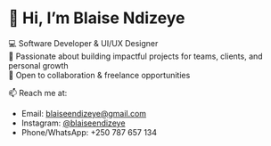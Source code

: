 # 👋 Hi, I’m Blaise Ndizeye  

💻 Software Developer & UI/UX Designer  
🚀 Passionate about building impactful projects for teams, clients, and personal growth  
🤝 Open to collaboration & freelance opportunities  

📫 Reach me at:  
- Email: [blaiseendizeye@gmail.com](mailto:blaiseendizeye@gmail.com)  
- Instagram: [@blaiseendizeye](https://instagram.com/blaiseendizeye)  
- Phone/WhatsApp: +250 787 657 134  


<!---
blaise-ndizeye/blaise-ndizeye is a ✨ special ✨ repository because its `README.md` (this file) appears on your GitHub profile.
You can click the Preview link to take a look at your changes.
--->

